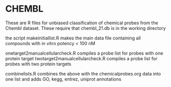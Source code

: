 # CHEMBL
These are R files for unbiased classification of chemical probes from the Chembl dataset. 
These require that chembl_21.db is in the working directory

the script makeinitiallist.R makes the main data file containing all compounds with in vitro potency < 100 nM

onetarget2manualcellularcheck.R compiles a probe list for probes with one protein target
twotarget2manualcellularcheck.R compiles a probe list for probes with two protein targets

combinelists.R combines the above with the chemicalprobes.org data into one list and adds GO, kegg, entrez, uniprot annotations

